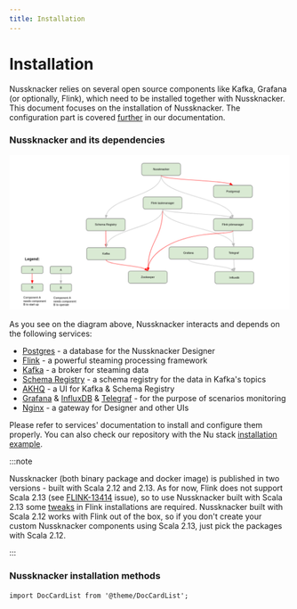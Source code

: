 ```yaml
---
title: Installation
---
```


# Installation

Nussknacker relies on several open source components like Kafka, Grafana (or optionally, Flink), which need to be
installed together with Nussknacker. This document focuses on the installation of Nussknacker. The configuration part 
is covered [further](../configuration/index.md) in our documentation.

### Nussknacker and its dependencies

![Nussknacker components](./img/components.png "Nussknacker components")

As you see on the diagram above, Nussknacker interacts and depends on the following services:
* [Postgres](https://www.postgresql.org/) - a database for the Nussknacker Designer
* [Flink](https://flink.apache.org/) - a powerful steaming processing framework
* [Kafka](https://kafka.apache.org/) - a broker for steaming data
* [Schema Registry](https://docs.confluent.io/platform/current/schema-registry/index.html) - a schema registry for the data in Kafka's topics
* [AKHQ](https://akhq.io/) - a UI for Kafka & Schema Registry
* [Grafana](https://grafana.com/) & [InfluxDB](https://www.influxdata.com/) & [Telegraf](https://www.influxdata.com/time-series-platform/telegraf/) - for the purpose of scenarios monitoring 
* [Nginx](https://nginx.org/en/) - a gateway for Designer and other UIs 

Please refer to services' documentation to install and configure them properly.
You can also check our repository with the Nu stack [installation example](https://github.com/TouK/nussknacker-installation-example/). 

:::note

Nussknacker (both binary package and docker image) is published in two versions - built with Scala 2.12 and 2.13.
As for now, Flink does not support Scala 2.13 (see [FLINK-13414](https://issues.apache.org/jira/browse/FLINK-13414) issue),
so to use Nussknacker built with Scala 2.13 some [tweaks](https://github.com/TouK/nussknacker/blob/staging/engine/flink/management/src/it/scala/pl/touk/nussknacker/engine/management/DockerTest.scala#L60) in Flink installations are required.
Nussknacker built with Scala 2.12 works with Flink out of the box, so if you don't create your custom Nussknacker components
using Scala 2.13, just pick the packages with Scala 2.12.

:::

### 

### Nussknacker installation methods

```mdx-code-block
import DocCardList from '@theme/DocCardList';
```

<DocCardList />
